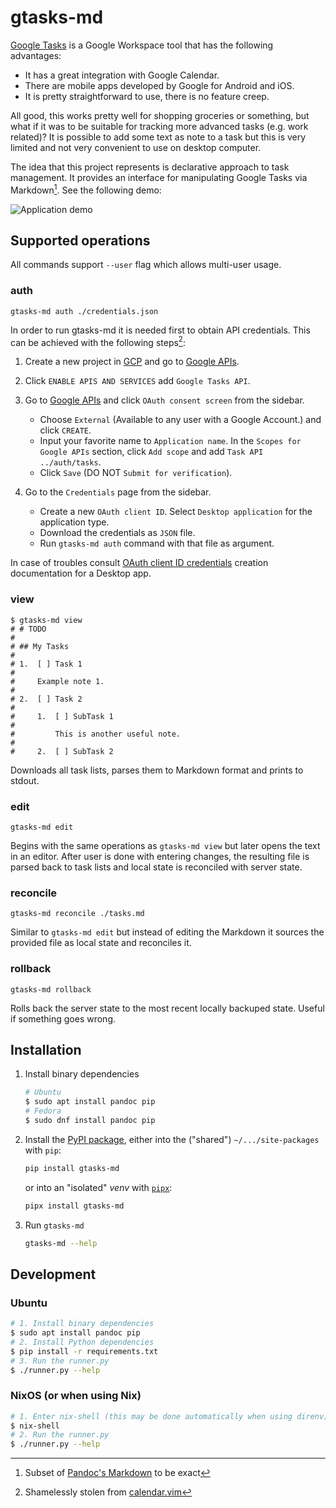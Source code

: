 # gtasks-md

[Google Tasks](https://mail.google.com/tasks/canvas) is a Google Workspace tool
that has the following advantages:

- It has a great integration with Google Calendar.
- There are mobile apps developed by Google for Android and iOS.
- It is pretty straightforward to use, there is no feature creep.

All good, this works pretty well for shopping groceries or something, but what
if it was to be suitable for tracking more advanced tasks (e.g. work related)?
It is possible to add some text as note to a task but this is very limited and
not very convenient to use on desktop computer.

The idea that this project represents is declarative approach to task
management. It provides an interface for manipulating Google Tasks via
Markdown[^1]. See the following demo:

![Application demo](./docs/demo.gif)

## Supported operations

All commands support `--user` flag which allows multi-user usage.

### auth

``` console
gtasks-md auth ./credentials.json
```

In order to run gtasks-md it is needed first to obtain API credentials. This can
be achieved with the following steps[^2]:

1.  Create a new project in [GCP](https://cloud.google.com/) and go to [Google
    APIs](https://console.developers.google.com/apis/).

2.  Click `ENABLE APIS AND SERVICES` add `Google Tasks API`.

3.  Go to [Google APIs](https://console.developers.google.com/apis/) and click
    `OAuth consent screen` from the sidebar.

    - Choose `External` (Available to any user with a Google Account.) and click
      `CREATE`.
    - Input your favorite name to `Application name`. In the
      `Scopes for Google APIs` section, click `Add scope` and add
      `Task API ../auth/tasks`.
    - Click `Save` (DO NOT `Submit for verification`).

4.  Go to the `Credentials` page from the sidebar.

    - Create a new `OAuth client ID`. Select `Desktop application` for the
      application type.
    - Download the credentials as `JSON` file.
    - Run `gtasks-md auth` command with that file as argument.

In case of troubles consult [OAuth client ID
credentials](https://developers.google.com/workspace/guides/create-credentials#oauth-client-id)
creation documentation for a Desktop app.

### view

``` console
$ gtasks-md view
# # TODO
#
# ## My Tasks
#
# 1.  [ ] Task 1
#
#     Example note 1.
#
# 2.  [ ] Task 2
#
#     1.  [ ] SubTask 1
#
#         This is another useful note.
#
#     2.  [ ] SubTask 2
```

Downloads all task lists, parses them to Markdown format and prints to stdout.

### edit

``` console
gtasks-md edit
```

Begins with the same operations as `gtasks-md view` but later opens the text in
an editor. After user is done with entering changes, the resulting file is
parsed back to task lists and local state is reconciled with server state.

### reconcile

``` console
gtasks-md reconcile ./tasks.md
```

Similar to `gtasks-md edit` but instead of editing the Markdown it sources the
provided file as local state and reconciles it.

### rollback

``` console
gtasks-md rollback
```

Rolls back the server state to the most recent locally backuped state. Useful if
something goes wrong.

## Installation

1.  Install binary dependencies

    ``` sh
    # Ubuntu
    $ sudo apt install pandoc pip
    # Fedora
    $ sudo dnf install pandoc pip
    ```

2.  Install the [PyPI package](https://pypi.org/project/gtasks-md), either into the ("shared") `~/.../site-packages` with `pip`:

    ``` sh
    pip install gtasks-md
    ```

    or into an "isolated" _venv_ with [`pipx`](https://pipx.pypa.io):

    ``` sh
    pipx install gtasks-md
    ```

3.  Run `gtasks-md`

    ``` sh
    gtasks-md --help
    ```

## Development

### Ubuntu

``` sh
# 1. Install binary dependencies
$ sudo apt install pandoc pip
# 2. Install Python dependencies
$ pip install -r requirements.txt
# 3. Run the runner.py
$ ./runner.py --help
```

### NixOS (or when using Nix)

``` sh
# 1. Enter nix-shell (this may be done automatically when using direnv)
$ nix-shell
# 2. Run the runner.py
$ ./runner.py --help
```

[^1]: Subset of [Pandoc's
    Markdown](https://pandoc.org/MANUAL.html#pandocs-markdown) to be exact

[^2]: Shamelessly stolen from
    [calendar.vim](https://github.com/itchyny/calendar.vim#important-notice)
